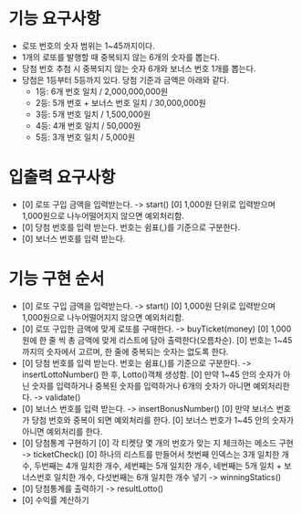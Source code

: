 # 기능 요구사항
- 로또 번호의 숫자 범위는 1~45까지이다.
- 1개의 로또를 발행할 때 중복되지 않는 6개의 숫자를 뽑는다.
- 당첨 번호 추첨 시 중복되지 않는 숫자 6개와 보너스 번호 1개를 뽑는다.
- 당첨은 1등부터 5등까지 있다. 당첨 기준과 금액은 아래와 같다.
  - 1등: 6개 번호 일치 / 2,000,000,000원
  - 2등: 5개 번호 + 보너스 번호 일치 / 30,000,000원
  - 3등: 5개 번호 일치 / 1,500,000원
  - 4등: 4개 번호 일치 / 50,000원
  - 5등: 3개 번호 일치 / 5,000원


# 입출력 요구사항
- [0] 로또 구입 금액을 입력받는다. -> start()
    [0] 1,000원 단위로 입력받으며 1,000원으로 나누어떨어지지 않으면 예외처리함.
- [0] 당첨 번호를 입력 받는다. 번호는 쉼표(,)를 기준으로 구분한다.
- [0] 보너스 번호를 입력 받는다.

# 기능 구현 순서
- [0] 로또 구입 금액을 입력받는다. -> start()
    [0] 1,000원 단위로 입력받으며 1,000원으로 나누어떨어지지 않으면 예외처리함.
- [0] 로또 구입한 금액에 맞게 로또를 구매한다. -> buyTicket(money)
    [0] 1,000원에 한 줄 씩 총 금액에 맞게 리스트에 담아 출력한다(오름차순).
    [0] 번호는 1~45까지의 숫자에서 고르며, 한 줄에 중복되는 숫자는 없도록 한다.
- [0] 당첨 번호를 입력 받는다. 번호는 쉼표(,)를 기준으로 구분한다. 
    -> insertLottoNumber() 한 후, Lotto()객체 생성함.
    [0] 만약 1~45 안의 숫자가 아닌 숫자를 입력하거나 중복된 숫자를 입력하거나 6개의 숫자가 아니면 예외처리한다. -> validate()
- [0] 보너스 번호를 입력 받는다. -> insertBonusNumber()
    [0] 만약 보너스 번호가 당첨 번호와 중복이 되면 예외처리를 한다.
    [0] 보너스 번호가 1~45 안의 숫자가 아니면 예외처리를 한다.
- [0] 당첨통계 구현하기
    [0] 각 티켓당 몇 개의 번호가 맞는 지 체크하는 메소드 구현 -> ticketCheck()
    [0] 하나의 리스트를 만들어서 첫번째 인덱스는 3개 일치한 개수, 두번째는 4개 일치한 개수, 세번째는 5개 일치한 개수, 네번째는 5개 일치 + 보너스번호 일치한 개수, 다섯번째는 6개 일치한 개수 넣기 -> winningStatics()
- [0] 당첨통계를 출력하기 -> resultLotto()
- [0] 수익률 계산하기